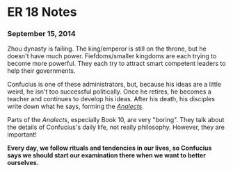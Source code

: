 ER 18 Notes
===========
### September 15, 2014

Zhou dynasty is failing.
The king/emperor is still on the throne, but he doesn't have much power.
Fiefdoms/smaller kingdoms are each trying to become more powerful.
They each try to attract smart competent leaders to help their governments.

Confucius is one of these administrators, but, because his ideas are a little weird, he isn't too successful politically.
Once he retires, he becomes a teacher and continues to develop his ideas.
After his death, his disciples write down what he says, forming the *[Analects](https://en.wikipedia.org/wiki/Analects)*.

Parts of the *Analects*, especially Book 10, are very "boring".
They talk about the details of Confucius's daily life, not really philosophy.
However, they are important!

**Every day, we follow rituals and tendencies in our lives, so Confucius says we should start our examination there when we want to better ourselves.**